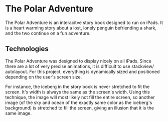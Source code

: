 # The Polar Adventure

The Polar Adventure is an interacitve story book designed to run on iPads. 
It is a heart warming story about a lost, lonely penguin befriending a shark, and the two continue on a fun adventure. 

## Technologies

The Polar Adventure was designed to display nicely on all iPads. Since there are a lot of very precise animations, it is difficult to use stackview/ autolayout. For this project, everything is dynamically sized and positioned depending on the user's screen size. 

For instance, the iceberg in the story book is never stretched to fit the screen. It's width is always the same as the screen's width. Using this technique, the image will most likely not fill the entire screen, so another image (of the sky and ocean of the exactly same color as the iceberg's background) is stretched to fill the screen, giving an illusion that it is the same image. 



